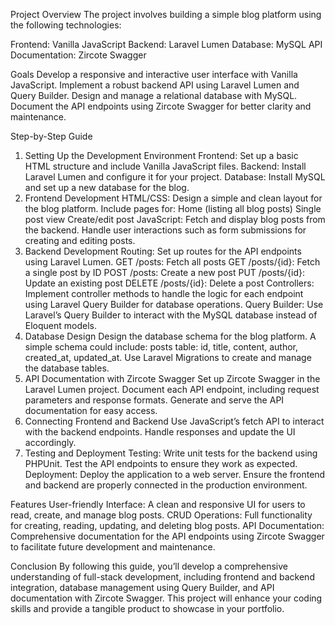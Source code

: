 Project Overview
The project involves building a simple blog platform using the following technologies:

Frontend: Vanilla JavaScript
Backend: Laravel Lumen
Database: MySQL
API Documentation: Zircote Swagger

Goals
Develop a responsive and interactive user interface with Vanilla JavaScript.
Implement a robust backend API using Laravel Lumen and Query Builder.
Design and manage a relational database with MySQL.
Document the API endpoints using Zircote Swagger for better clarity and maintenance.

Step-by-Step Guide
1. Setting Up the Development Environment
Frontend: Set up a basic HTML structure and include Vanilla JavaScript files.
Backend: Install Laravel Lumen and configure it for your project.
Database: Install MySQL and set up a new database for the blog.
2. Frontend Development
HTML/CSS: Design a simple and clean layout for the blog platform. Include pages for:
Home (listing all blog posts)
Single post view
Create/edit post
JavaScript:
Fetch and display blog posts from the backend.
Handle user interactions such as form submissions for creating and editing posts.
3. Backend Development
Routing: Set up routes for the API endpoints using Laravel Lumen.
GET /posts: Fetch all posts
GET /posts/{id}: Fetch a single post by ID
POST /posts: Create a new post
PUT /posts/{id}: Update an existing post
DELETE /posts/{id}: Delete a post
Controllers: Implement controller methods to handle the logic for each endpoint using Laravel Query Builder for database operations.
Query Builder: Use Laravel’s Query Builder to interact with the MySQL database instead of Eloquent models.
4. Database Design
Design the database schema for the blog platform. A simple schema could include:
posts table: id, title, content, author, created_at, updated_at.
Use Laravel Migrations to create and manage the database tables.
5. API Documentation with Zircote Swagger
Set up Zircote Swagger in the Laravel Lumen project.
Document each API endpoint, including request parameters and response formats.
Generate and serve the API documentation for easy access.
6. Connecting Frontend and Backend
Use JavaScript’s fetch API to interact with the backend endpoints.
Handle responses and update the UI accordingly.
7. Testing and Deployment
Testing: Write unit tests for the backend using PHPUnit. Test the API endpoints to ensure they work as expected.
Deployment: Deploy the application to a web server. Ensure the frontend and backend are properly connected in the production environment.

Features
User-friendly Interface: A clean and responsive UI for users to read, create, and manage blog posts.
CRUD Operations: Full functionality for creating, reading, updating, and deleting blog posts.
API Documentation: Comprehensive documentation for the API endpoints using Zircote Swagger to facilitate future development and maintenance.

Conclusion
By following this guide, you’ll develop a comprehensive understanding of full-stack development, including frontend and backend integration, database management using Query Builder, and API documentation with Zircote Swagger. This project will enhance your coding skills and provide a tangible product to showcase in your portfolio.